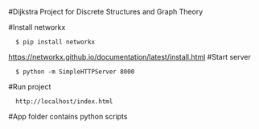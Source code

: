 #Dijkstra
Project for Discrete Structures and Graph Theory

#Install networkx 
```
  $ pip install networkx
```
https://networkx.github.io/documentation/latest/install.html
#Start server
```
  $ python -m SimpleHTTPServer 8000
```
#Run project
```
  http://localhost/index.html
```
#App folder contains python scripts
